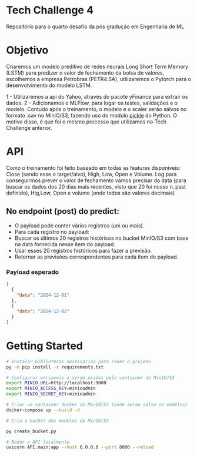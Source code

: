 # Tech Challenge 4

Repositório para o quarto desafio da pós gradução em Engenharia de ML

# Objetivo

Criaremos um modelo preditivo de redes neurais Long Short Term Memory (LSTM) para predizer o valor de fechamento da bolsa de valores, escolhemos a empresa Petrobras (PETR4.SA), utilizaremos o Pytorch para o desenvolvimento do modelo LSTM.

1 - Utilizaremos a api do Yahoo, através do pacote yFinance para extrair os dados.
2 - Adicionamos o MLFlow, para logar os testes, validações e o modelo. Contudo após o treinamento, o modelo e o scaler serão salvos no formato .sav no MinIO/S3, fazendo uso do modulo [pickle](https://docs.python.org/3/library/pickle.html#module-pickle) do Python. O motivo disso, é que foi o mesmo processo que utilizamos no Tech Challenge anterior.

# API

Como o treinamento foi feito baseado em todas as features disponiveis: Close (sendo esse o target/alvo), High, Low, Open e Volume.
Log para conseguirmos prever o valor de fechamento vamos precisar da data (para buscar os dados dos 20 dias mais recentes, visto que 20 foi nosso n_past definido), Hig,Low, Open e volume (onde todos são valores decimais)

## No endpoint (post) do predict:

- O payload pode conter vários registros (um ou mais).
- Para cada registro no payload:
- Buscar os últimos 20 registros históricos no bucket MinIO/S3 com base na data fornecida nesse item do payload.
- Usar esses 20 registros históricos para fazer a previsão.
- Retornar as previsões correspondentes para cada item do payload.

### Payload esperado

```json
[
  {
    "data": "2024-12-01"
  },
  {
    "data": "2024-12-02"
  }
]
```

# Getting Started

```bash
# Instalar bibliotecas necessarias para rodar o projeto
py -m pip install -r requirements.txt

# Configurar variaveis a serem usadas pelo container do MinIO/S3
export MINIO_URL=http://localhost:9000
export MINIO_ACCESS_KEY=minioadmin
export MINIO_SECRET_KEY=minioadmin

# Criar um container docker do MinIO/S3 (onde serao salvo os modelos)
docker-compose up --build -d

# Cria o bucket dos modelos do MinIO/S3

py create_bucket.py

# Rodar a API localmente
uvicorn API.main:app --host 0.0.0.0 --port 8000 --reload
```


